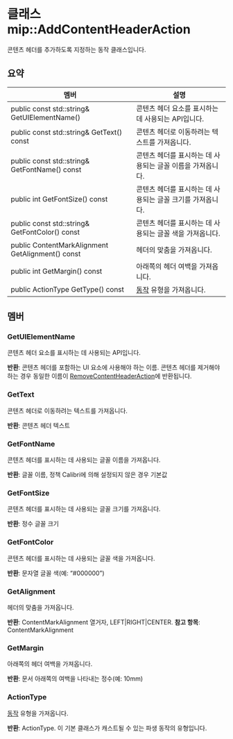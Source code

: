 # <a name="class-mipaddcontentheaderaction"></a>클래스 mip::AddContentHeaderAction 
콘텐츠 헤더를 추가하도록 지정하는 동작 클래스입니다.
  
## <a name="summary"></a>요약
 멤버                        | 설명                                
--------------------------------|---------------------------------------------
 public const std::string& GetUIElementName()  |  콘텐츠 헤더 요소를 표시하는 데 사용되는 API입니다.
 public const std::string& GetText() const  |  콘텐츠 헤더로 이동하려는 텍스트를 가져옵니다.
 public const std::string& GetFontName() const  |  콘텐츠 헤더를 표시하는 데 사용되는 글꼴 이름을 가져옵니다.
 public int GetFontSize() const  |  콘텐츠 헤더를 표시하는 데 사용되는 글꼴 크기를 가져옵니다.
 public const std::string& GetFontColor() const  |  콘텐츠 헤더를 표시하는 데 사용되는 글꼴 색을 가져옵니다.
 public ContentMarkAlignment GetAlignment() const  |  헤더의 맞춤을 가져옵니다.
 public int GetMargin() const  |  아래쪽의 헤더 여백을 가져옵니다.
 public ActionType GetType() const  |  [동작](class_mip_action.md) 유형을 가져옵니다.
  
## <a name="members"></a>멤버
  
### <a name="getuielementname"></a>GetUIElementName
콘텐츠 헤더 요소를 표시하는 데 사용되는 API입니다.

  
**반환**: 콘텐츠 헤더를 포함하는 UI 요소에 사용해야 하는 이름. 콘텐츠 헤더를 제거해야 하는 경우 동일한 이름이 [RemoveContentHeaderAction](class_mip_removecontentheaderaction.md)에 반환됩니다.
  
### <a name="gettext"></a>GetText
콘텐츠 헤더로 이동하려는 텍스트를 가져옵니다.

  
**반환**: 콘텐츠 헤더 텍스트
  
### <a name="getfontname"></a>GetFontName
콘텐츠 헤더를 표시하는 데 사용되는 글꼴 이름을 가져옵니다.

  
**반환**: 글꼴 이름, 정책 Calibri에 의해 설정되지 않은 경우 기본값
  
### <a name="getfontsize"></a>GetFontSize
콘텐츠 헤더를 표시하는 데 사용되는 글꼴 크기를 가져옵니다.

  
**반환**: 정수 글꼴 크기
  
### <a name="getfontcolor"></a>GetFontColor
콘텐츠 헤더를 표시하는 데 사용되는 글꼴 색을 가져옵니다.

  
**반환**: 문자열 글꼴 색(예: “#000000”)
  
### <a name="getalignment"></a>GetAlignment
헤더의 맞춤을 가져옵니다.

  
**반환**: ContentMarkAlignment 열거자, LEFT|RIGHT|CENTER. 
**참고 항목**: ContentMarkAlignment
  
### <a name="getmargin"></a>GetMargin
아래쪽의 헤더 여백을 가져옵니다.

  
**반환**: 문서 아래쪽의 여백을 나타내는 정수(예: 10mm)
  
### <a name="actiontype"></a>ActionType
[동작](class_mip_action.md) 유형을 가져옵니다.

  
**반환**: ActionType. 이 기본 클래스가 캐스트될 수 있는 파생 동작의 유형입니다.